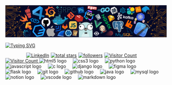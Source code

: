 <!-- Organização do meu readme  -->
<img src="Imagem_inicial.png">

<!-- Nome em loop infinito -->
<br/>

<a href="https://git.io/typing-svg"><img src="https://readme-typing-svg.herokuapp.com?font=Poppins&weight=400&size=50&pause=1000&center=true&vCenter=true&width=1000&height=60&lines=Suanderson+Santos+Silva" alt="Typing SVG" /></a>

<!-- Acessos -->

 
<div style="display: flex; justify-content: center; gap: 5px; align-items: center;">
  <a href="https://www.linkedin.com/in/seu-usuario/" target="_blank">
    <img  alt="LinkedIn" title="Conecte-se comigo no LinkedIn" src="https://img.shields.io/badge/LinkedIn-blue?style=for-the-badge&logo=linkedin&logoColor=white"/>
  </a>
 
  <a href="https://github.com/Suanderson?tab=repositories&sort=stargazers">
    <img alt="total stars" title="Total stars on GitHub" src="https://custom-icon-badges.demolab.com/github/stars/Suanderson?color=55960c&style=for-the-badge&labelColor=488207&logo=star"/>
  </a>
  
  <a href="https://github.com/Suanderson?tab=followers">
    <img alt="followers" title="Follow me on Github" src="https://custom-icon-badges.demolab.com/github/followers/Suanderson?color=236ad3&labelColor=1155ba&style=for-the-badge&logo=person-add&label=Follow&logoColor=white"/>
  </a> 

  <a href="https://github.com/Suanderson">
  <img 
    src="https://visitor-badge.laobi.icu/badge?page_id=Suanderson.Suanderson&" 
    style="height:28px; min-width:130px; border-radius:0;" 
    alt="Visitor Count" 
    title="Número de visitas ao perfil GitHub"/>
</a>


</div>

<a href="https://github.com/Suanderson">
  <img 
    src="https://profile-counter.glitch.me/Suanderson/count.svg?style=for-the-badge&color=236ad3&logo=eye&logoColor=white" 
    alt="Visitor Count" 
    title="Número de visitas ao perfil GitHub"/>
</a>



<!-- Linguagens e tecnologias-->


  <img src="https://cdn.jsdelivr.net/gh/devicons/devicon/icons/html5/html5-plain.svg" height="30" alt="html5 logo"  />
  <img width="12" />
  <img src="https://cdn.jsdelivr.net/gh/devicons/devicon/icons/css3/css3-plain.svg" height="30" alt="css3 logo"  />
  <img width="12" />
  <img src="https://cdn.jsdelivr.net/gh/devicons/devicon/icons/python/python-original.svg" height="30" alt="python logo"  />
  <img width="12" />
  <img src="https://cdn.jsdelivr.net/gh/devicons/devicon/icons/javascript/javascript-plain.svg" height="30" alt="javascript logo"  />
  <img width="12" />
  <img src="https://cdn.jsdelivr.net/gh/devicons/devicon/icons/c/c-original.svg" height="30" alt="c logo"  />
  <img width="12" />
  <img src="https://cdn.jsdelivr.net/gh/devicons/devicon/icons/django/django-plain.svg" height="30" alt="django logo"  />
  <img width="12" />
  <img src="https://cdn.jsdelivr.net/gh/devicons/devicon/icons/figma/figma-original.svg" height="30" alt="figma logo"  />
  <img width="12" />
  <img src="https://cdn.jsdelivr.net/gh/devicons/devicon/icons/flask/flask-original.svg" height="30" alt="flask logo"  />
  <img width="12" />
  <img src="https://cdn.jsdelivr.net/gh/devicons/devicon/icons/git/git-original.svg" height="30" alt="git logo"  />
  <img width="12" />
  <img src="https://cdn.jsdelivr.net/gh/devicons/devicon/icons/github/github-original.svg" height="30" alt="github logo"  />
  <img width="12" />
  <img src="https://cdn.jsdelivr.net/gh/devicons/devicon/icons/java/java-original.svg" height="30" alt="java logo"  />
  <img width="12" />
  <img src="https://cdn.jsdelivr.net/gh/devicons/devicon/icons/mysql/mysql-original.svg" height="30" alt="mysql logo"  />
  <img width="12" />
  <img src="https://cdn.jsdelivr.net/gh/devicons/devicon/icons/notion/notion-original.svg" height="30" alt="notion logo"  />
  <img width="12" />
  <img src="https://cdn.jsdelivr.net/gh/devicons/devicon/icons/vscode/vscode-original.svg" height="30" alt="vscode logo"  />
  <img width="12" />
  <img src="https://cdn.jsdelivr.net/gh/devicons/devicon/icons/markdown/markdown-original.svg" height="30" alt="markdown logo"  />
</div>




  





<!-- Redes sociais -->
